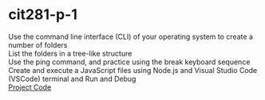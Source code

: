 # cit281-p-1
Use the command line interface (CLI) of your operating system to create a number of folders
</br>
List the folders in a tree-like structure
</br>
Use the ping command, and practice using the break keyboard sequence
</br>
Create and execute a JavaScript files using Node.js and Visual Studio Code (VSCode) terminal and Run and Debug
</br>
[Project Code](https://github.com/UO-CIT-routing811/cit281-p-1)
